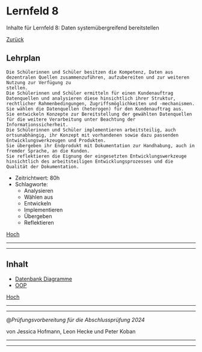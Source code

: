 # Lernfeld 8

Inhalte für Lernfeld 8: Daten systemübergreifend bereitstellen

[Zurück](/README.md)

## Lehrplan

```Text
Die Schülerinnen und Schüler besitzen die Kompetenz, Daten aus dezentralen Quellen zusammenzuführen, aufzubereiten und zur weiteren Nutzung zur Verfügung zu
stellen.
Die Schülerinnen und Schüler ermitteln für einen Kundenauftrag Datenquellen und analysieren diese hinsichtlich ihrer Struktur, rechtlicher Rahmenbedingungen, Zugriffsmöglichkeiten und -mechanismen.
Sie wählen die Datenquellen (heterogen) für den Kundenauftrag aus.
Sie entwickeln Konzepte zur Bereitstellung der gewählten Datenquellen für die weitere Verarbeitung unter Beachtung der Informationssicherheit.
Die Schülerinnen und Schüler implementieren arbeitsteilig, auch ortsunabhängig, ihr Konzept mit vorhandenen sowie dazu passenden Entwicklungswerkzeugen und Produkten.
Sie übergeben ihr Endprodukt mit Dokumentation zur Handhabung, auch in fremder Sprache, an die Kunden.
Sie reflektieren die Eignung der eingesetzten Entwicklungswerkzeuge hinsichtlich des arbeitsteiligen Entwicklungsprozesses und die Qualität der Dokumentation.
```

- Zeitrichtwert: 80h
- Schlagworte:
  - Analysieren
  - Wählen aus
  - Entwickeln
  - Implementieren
  - Übergeben
  - Reflektieren

[Hoch](#lernfeld-8)

---
---

## Inhalt

- [Datenbank Diagramme](/LF08/pages/database-diagrams.md)
- [OOP](/LF08/pages/oop.md)

[Hoch](#lernfeld-8)

---
---

@_Prüfungsvorbereitung für die Abschlussprüfung 2024_

von Jessica Hofmann, Leon Hecke und Peter Koban

---
---
